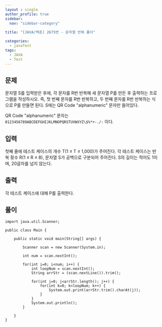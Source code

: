 ```yaml
---
layout : single
author_profile: true
sidebar: 
  nav: "sidebar-category"
  
title: "[JAVA/백준] 2675번 - 문자열 반복 풀이"

categories:
  - javaTest
tags:
  - JAVA
  - Test
---
```


## 문제

문자열 S를 입력받은 후에, 각 문자를 R번 반복해 새 문자열 P를 만든 후 출력하는 프로그램을 작성하시오. 즉, 첫 번째 문자를 R번 반복하고, 두 번째 문자를 R번 반복하는 식으로 P를 만들면 된다. S에는 QR Code "alphanumeric" 문자만 들어있다.

QR Code "alphanumeric" 문자는  `0123456789ABCDEFGHIJKLMNOPQRSTUVWXYZ\$%*+-./:`  이다.

## 입력

첫째 줄에 테스트 케이스의 개수 T(1 ≤ T ≤ 1,000)가 주어진다. 각 테스트 케이스는 반복 횟수 R(1 ≤ R ≤ 8), 문자열 S가 공백으로 구분되어 주어진다. S의 길이는 적어도 1이며, 20글자를 넘지 않는다.

## 출력

각 테스트 케이스에 대해 P를 출력한다.

## 풀이
~~~
import java.util.Scanner;

public class Main {

	public static void main(String[] args) {
				
		Scanner scan = new Scanner(System.in);
		
		int num = scan.nextInt();
		
		for(int i=0; i<num; i++) {
			int loopNum = scan.nextInt();
			String arrStr = (scan.nextLine()).trim();
		
			for(int j=0; j<arrStr.length(); j++) {
				for(int k=0; k<loopNum; k++) {
					System.out.print(arrStr.trim().charAt(j));
				}
			}
			System.out.println();
		}
		
	}
}
~~~
